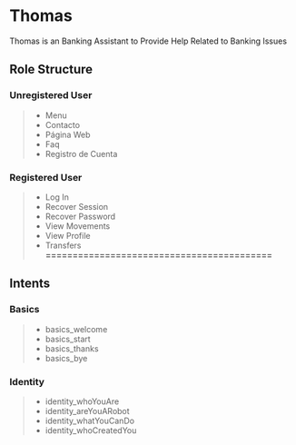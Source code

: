 # Thomas
Thomas is an Banking Assistant to Provide Help Related to Banking Issues


## Role Structure

### Unregistered User
> - Menu
> - Contacto
> - Página Web
> - Faq
> - Registro de Cuenta
### Registered User
> - Log In
> - Recover Session
> - Recover Password
> - View Movements
> - View Profile
> - Transfers
**==========================================**

## Intents

### Basics
> - basics_welcome
> - basics_start
> - basics_thanks
> - basics_bye
### Identity
> - identity_whoYouAre
> - identity_areYouARobot
> - identity_whatYouCanDo
> - identity_whoCreatedYou

